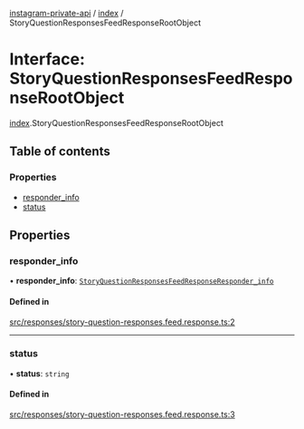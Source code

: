 [instagram-private-api](../../README.md) / [index](../../modules/index.md) / StoryQuestionResponsesFeedResponseRootObject

# Interface: StoryQuestionResponsesFeedResponseRootObject

[index](../../modules/index.md).StoryQuestionResponsesFeedResponseRootObject

## Table of contents

### Properties

- [responder\_info](StoryQuestionResponsesFeedResponseRootObject.md#responder_info)
- [status](StoryQuestionResponsesFeedResponseRootObject.md#status)

## Properties

### responder\_info

• **responder\_info**: [`StoryQuestionResponsesFeedResponseResponder_info`](StoryQuestionResponsesFeedResponseResponder_info.md)

#### Defined in

[src/responses/story-question-responses.feed.response.ts:2](https://github.com/Nerixyz/instagram-private-api/blob/0e0721c/src/responses/story-question-responses.feed.response.ts#L2)

___

### status

• **status**: `string`

#### Defined in

[src/responses/story-question-responses.feed.response.ts:3](https://github.com/Nerixyz/instagram-private-api/blob/0e0721c/src/responses/story-question-responses.feed.response.ts#L3)
